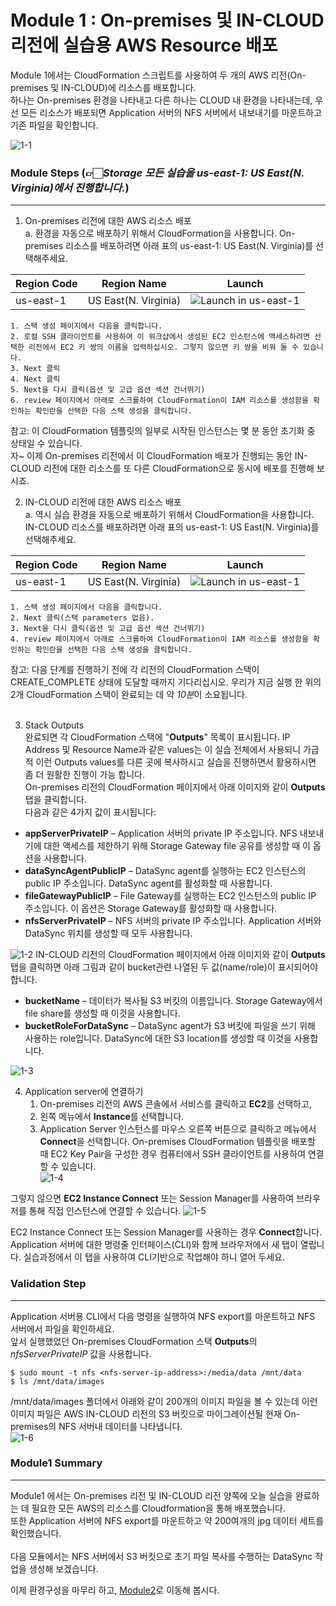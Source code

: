 # Module 1 : On-premises 및 IN-CLOUD 리전에 실습용 AWS Resource 배포

Module 1에서는 CloudFormation 스크립트를 사용하여 두 개의 AWS 리전(On-premises 및 IN-CLOUD)에 리소스를 배포합니다.<br>
하나는 On-premises 환경을 나타내고 다른 하나는 CLOUD 내 환경을 나타내는데, 우선 모든 리소스가 배포되면 Application 서버의 NFS 서버에서 내보내기를 마운트하고 기존 파일을 확인합니다.<br>

![1-1](../images/1-1.png)

### Module Steps (👉🏻*Storage 모든 실습을 us-east-1: US East(N. Virginia)에서 진행합니다.*)
***
1. On-premises 리전에 대한 AWS 리소스 배포<br>
    a. 환경을 자동으로 배포하기 위해서 CloudFormation을 사용합니다. On-premises 리소스를 배포하려면 아래 표의 us-east-1: US East(N. Virginia)를 선택해주세요.<br>
   
|Region Code|Region Name|Launch|
|------|---|---|
|us-east-1|US East(N. Virginia)|![Launch in us-east-1](https://us-east-1.console.aws.amazon.com/cloudformation/home?region=us-east-1#/stacks/create?stackName=DataMigrationWorkshop-onPremResources&templateURL=https://aws-datasync-samples.s3-us-west-2.amazonaws.com/workshops/nfs-migration/data-migration-workshop-on-prem.yaml)|

    1. 스택 생성 페이지에서 다음을 클릭합니다.
    2. 로컬 SSH 클라이언트를 사용하여 이 워크샵에서 생성된 EC2 인스턴스에 액세스하려면 선택한 리전에서 EC2 키 쌍의 이름을 입력하십시오. 그렇지 않으면 키 쌍을 비워 둘 수 있습니다.
    3. Next 클릭
    4. Next 클릭
    5. Next을 다시 클릭(옵션 및 고급 옵션 섹션 건너뛰기)
    6. review 페이지에서 아래로 스크롤하여 CloudFormation이 IAM 리소스를 생성함을 확인하는 확인란을 선택한 다음 스택 생성을 클릭합니다.
   
참고: 이 CloudFormation 템플릿의 일부로 시작된 인스턴스는 몇 분 동안 초기화 중 상태일 수 있습니다.<br>
자~ 이제 On-premises 리전에서 이 CloudFormation 배포가 진행되는 동안 IN-CLOUD 리전에 대한 리소스를 또 다른 CloudFormation으로 동시에 배포를 진행해 보시죠.<br>

2. IN-CLOUD 리전에 대한 AWS 리소스 배포<br>
      a. 역시 실습 환경을 자동으로 배포하기 위해서 CloudFormation을 사용합니다. IN-CLOUD 리소스를 배포하려면 아래 표의 us-east-1: US East(N. Virginia)를 선택해주세요.<br>
   
|Region Code|Region Name|Launch|
|------|---|---|
|us-east-1|US East(N. Virginia)|![Launch in us-east-1](https://console.aws.amazon.com/cloudformation/home?region=us-east-1#/stacks/new?stackName=DataMigrationWorkshop-inCloudResources&templateURL=https://aws-datasync-samples.s3-us-west-2.amazonaws.com/workshops/nfs-migration/data-migration-workshop-in-cloud.yaml)|

    1. 스택 생성 페이지에서 다음을 클릭합니다.
    2. Next 클릭(스택 parameters 없음).
    3. Next을 다시 클릭(옵션 및 고급 옵션 섹션 건너뛰기)
    4. review 페이지에서 아래로 스크롤하여 CloudFormation이 IAM 리소스를 생성함을 확인하는 확인란을 선택한 다음 스택 생성을 클릭합니다.

참고: 다음 단계를 진행하기 전에 각 리전의 CloudFormation 스택이 CREATE_COMPLETE 상태에 도달할 때까지 기다리십시오. 우리가 지금 실행 한 위의 2개 CloudFormation 스택이 완료되는 데 약 *10분*이 소요됩니다.<br><br>

3. Stack Outputs<br>
완료되면 각 CloudFormation 스택에 "**Outputs**" 목록이 표시됩니다. IP Address 및 Resource Name과 같은 values는 이 실습 전체에서 사용되니 가급적 이런 Outputs values를 다른 곳에 복사하시고 실습을 진행하면서 활용하시면 좀 더 원활한 진행이 가능 합니다.<br>
On-premises 리전의 CloudFormation 페이지에서 아래 이미지와 같이 **Outputs** 탭을 클릭합니다.<br>
다음과 같은 4가지 값이 표시됩니다:<br>
* **appServerPrivateIP** – Application 서버의 private IP 주소입니다. NFS 내보내기에 대한 액세스를 제한하기 위해 Storage Gateway file 공유를 생성할 때 이 옵션을 사용합니다.
* **dataSyncAgentPublicIP** – DataSync agent를 실행하는 EC2 인스턴스의 public IP 주소입니다. DataSync agent를 활성화할 때 사용합니다.
* **fileGatewayPublicIP** – File Gateway를 실행하는 EC2 인스턴스의 public IP 주소입니다. 이 옵션은 Storage Gateway를 활성화할 때 사용합니다.
* **nfsServerPrivateIP** – NFS 서버의 private IP 주소입니다. Application 서버와 DataSync 위치를 생성할 때 모두 사용합니다.

![1-2](../images/1-2.png)
IN-CLOUD 리전의 CloudFormation 페이지에서 아래 이미지와 같이 **Outputs** 탭을 클릭하면 아래 그림과 같이 bucket관련 나열된 두 값(name/role)이 표시되어야 합니다.<br>
* **bucketName** – 데이터가 복사될 S3 버킷의 이름입니다. Storage Gateway에서 file share를 생성할 때 이것을 사용합니다.
* **bucketRoleForDataSync** – DataSync agent가 S3 버킷에 파일을 쓰기 위해 사용하는 role입니다. DataSync에 대한 S3 location를 생성할 때 이것을 사용합니다.

![1-3](../images/1-3.png)

4. Application server에 연결하기<br>
    1. On-premises 리전의 AWS 콘솔에서 서비스를 클릭하고 **EC2**를 선택하고,
    2. 왼쪽 메뉴에서 **Instance**를 선택합니다.
    3. Application Server 인스턴스를 마우스 오른쪽 버튼으로 클릭하고 메뉴에서 **Connect**을 선택합니다.
On-premises CloudFormation 템플릿을 배포할 때 EC2 Key Pair을 구성한 경우 컴퓨터에서 SSH 클라이언트를 사용하여 연결할 수 있습니다.<br>
![1-4](../images/1-4.png)

그렇지 않으면 **EC2 Instance Connect** 또는 Session Manager를 사용하여 브라우저를 통해 직접 인스턴스에 연결할 수 있습니다.
![1-5](../images/1-5.png)

EC2 Instance Connect 또는 Session Manager를 사용하는 경우 **Connect**합니다. Application 서버에 대한 명령줄 인터페이스(CLI)와 함께 브라우저에서 새 탭이 열립니다. 실습과정에서 이 탭을 사용하여 CLI기반으로 작업해야 하니 열어 두세요.<br>

### Validation Step
***
Application 서버용 CLI에서 다음 명령을 실행하여 NFS export를 마운트하고 NFS 서버에서 파일을 확인하세요.<br>
앞서 실행했었던 On-premises CloudFormation 스택 **Outputs**의 *nfsServerPrivateIP* 값을 사용합니다.<br>

```
$ sudo mount -t nfs <nfs-server-ip-address>:/media/data /mnt/data
$ ls /mnt/data/images
 ```
/mnt/data/images 폴더에서 아래와 같이 200개의 이미지 파일을 볼 수 있는데 이런 이미지 파일은 AWS IN-CLOUD 리전의 S3 버킷으로 마이그레이션될 현재 On-premises의 NFS 서버내 데이터를 나타냅니다.<br>
![1-6](../images/1-6.png)

### Module1 Summary
***
Module1 에서는 On-premises 리전 및 IN-CLOUD 리전 양쪽에 오늘 실습을 완료하는 데 필요한 모든 AWS의 리소스를 Cloudformation을 통해 배포했습니다.<br>
또한 Application 서버에 NFS export를 마운트하고 약 200여개의 jpg 데이터 세트를 확인했습니다.<br><br>
다음 모듈에서는 NFS 서버에서 S3 버킷으로 초기 파일 복사를 수행하는 DataSync 작업을 생성해 보겠습니다.

이제 환경구성을 마무리 하고, [Module2](../detail/module2.md)로 이동해 봅시다.
